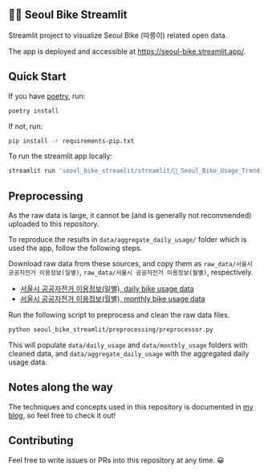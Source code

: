 ## 🚴‍♂️ Seoul Bike Streamlit

Streamlit project to visualize Seoul Bike (따릉이) related open data.

The app is deployed and accessible at https://seoul-bike.streamlit.app/.

## Quick Start
If you have [poetry](https://python-poetry.org/), run:
```bash
poetry install
```

If not, run:
```bash
pip install -r requirements-pip.txt
```

To run the streamlit app locally:

```bash
streamlit run 'seoul_bike_streamlit/streamlit/🚴_Seoul_Bike_Usage_Trend.py'
```

## Preprocessing
As the raw data is large, it cannot be (and is generally not recommended) uploaded to this repository.

To reproduce the results in `data/aggregate_daily_usage/` folder which is used the app, follow the following steps.

Download raw data from these sources, and copy them as `raw_data/서울시 공공자전거 이용정보(일별)`, `raw_data/서울시 공공자전거 이용정보(월별)`, respectively.
- [서울시 공공자전거 이용정보(일별), daily bike usage data](https://data.seoul.go.kr/dataList/OA-15246/F/1/datasetView.do)
- [서울시 공공자전거 이용정보(월별), monthly bike usage data](https://data.seoul.go.kr/dataList/OA-15248/F/1/datasetView.do)

Run the following script to preprocess and clean the raw data files.

```bash
python seoul_bike_streamlit/preprocessing/preprocessor.py
```

This will populate `data/daily_usage` and `data/monthly_usage` folders with cleaned data, and `data/aggregate_daily_usage` with the aggregated daily usage data.

## Notes along the way
The techniques and concepts used in this repository is documented in [my blog](notiona.github.io), so feel free to check it out!

## Contributing
Feel free to write issues or PRs into this repository at any time. 😀
